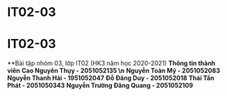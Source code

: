 # IT02-03
# IT02-03
**Bài tập nhóm 03, lớp IT02 (HK3 năm học 2020-2021)
**Thông tin thành viên**
**Cao Nguyên Thụy - 2051052135 \n**
**Nguyễn Toàn Mỹ - 2051052083**
**Nguyễn Thanh Hải - 1951052047**
**Đỗ Đăng Duy - 2051052018**
**Thái Tấn Phát - 2051050343**
**Nguyễn Trường Đăng Quang - 2051052109**

